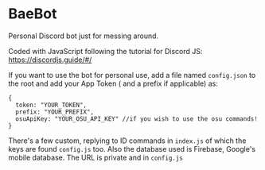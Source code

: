 # BaeBot

Personal Discord bot just for messing around.

Coded with JavaScript following the tutorial for Discord JS: https://discordjs.guide/#/

If you want to use the bot for personal use, add a file named `config.json` to the root and add your App Token ( and a prefix if applicable) as:

```
{
  token: "YOUR_TOKEN",
  prefix: "YOUR_PREFIX",
  osuApiKey: "YOUR_OSU_API_KEY" //if you wish to use the osu commands!
}
```

There's a few custom, replying to ID commands in `index.js` of which the keys are found `config.js` too.
Also the database used is Firebase, Google's mobile database. The URL is private and in `config.js`
